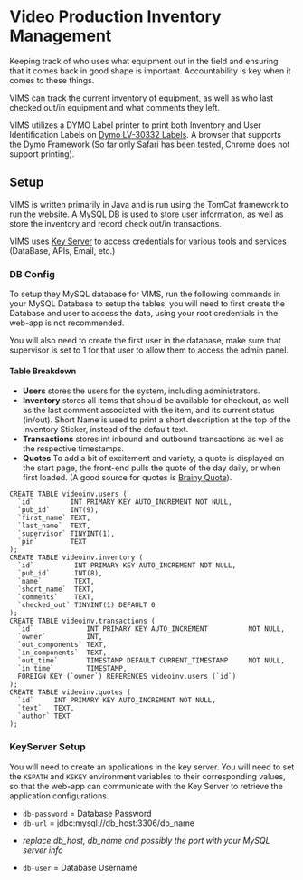 Video Production Inventory Management
=====================================

Keeping track of who uses what equipment out in the field and ensuring that it
comes back in good shape is important. Accountability is key when it comes to
these things.

VIMS can track the current inventory of equipment, as well as who last checked
out/in equipment and what comments they left.

VIMS utilizes a DYMO Label printer to print both Inventory and User Identification
Labels on [Dymo LV-30332 Labels](http://amzn.com/B00004Z60O). A browser that
supports the Dymo Framework (So far only Safari has been tested, Chrome does
not support printing).

## Setup
VIMS is written primarily in Java and is run using the TomCat framework to run
the website. A MySQL DB is used to store user information, as well as store the
inventory and record check out/in transactions.

VIMS uses [Key Server](https://github.com/sdsu-its/key-server) to access
credentials for various tools and services (DataBase, APIs, Email, etc.)

### DB Config
To setup they MySQL database for VIMS, run the following commands in your
MySQL Database to setup the tables, you will need to first create the Database
and user to access the data, using your root credentials in the web-app is not
recommended.

You will also need to create the first user in the database, make sure that
supervisor is set to 1 for that user to allow them to access the admin panel.

#### Table Breakdown
- __Users__ stores the users for the system, including administrators.
- __Inventory__ stores all items that should be available for checkout, as well as
the last comment associated with the item, and its current status (in/out). Short
Name is used to print a short description at the top of the Inventory Sticker,
instead of the default text.
- __Transactions__ stores int inbound and outbound transactions as well as the
respective timestamps.
- __Quotes__ To add a bit of excitement and variety, a quote is displayed on the
start page, the front-end pulls the quote of the day daily, or when first loaded.
(A good source for quotes is [Brainy Quote](http://www.brainyquote.com/)).

```
CREATE TABLE videoinv.users (
  `id`         INT PRIMARY KEY AUTO_INCREMENT NOT NULL,
  `pub_id`     INT(9),
  `first_name` TEXT,
  `last_name`  TEXT,
  `supervisor` TINYINT(1),
  `pin`        TEXT
);
CREATE TABLE videoinv.inventory (
  `id`          INT PRIMARY KEY AUTO_INCREMENT NOT NULL,
  `pub_id`      INT(8),
  `name`        TEXT,
  `short_name`  TEXT,
  `comments`    TEXT,
  `checked_out` TINYINT(1) DEFAULT 0
);
CREATE TABLE videoinv.transactions (
  `id`             INT PRIMARY KEY AUTO_INCREMENT          NOT NULL,
  `owner`          INT,
  `out_components` TEXT,
  `in_components`  TEXT,
  `out_time`       TIMESTAMP DEFAULT CURRENT_TIMESTAMP     NOT NULL,
  `in_time`        TIMESTAMP,
  FOREIGN KEY (`owner`) REFERENCES videoinv.users (`id`)
);
CREATE TABLE videoinv.quotes (
  `id`     INT PRIMARY KEY AUTO_INCREMENT NOT NULL,
  `text`   TEXT,
  `author` TEXT
);
```


### KeyServer Setup
You will need to create an applications in the key server.
You will need to set the `KSPATH` and `KSKEY` environment variables to their corresponding values, so that the web-app can communicate with the Key Server
to retrieve the application configurations.

- `db-password` = Database Password
- `db-url` = jdbc:mysql://db_host:3306/db_name
 * *replace db_host, db_name and possibly the port with your MySQL server info*
-	`db-user` = Database Username
